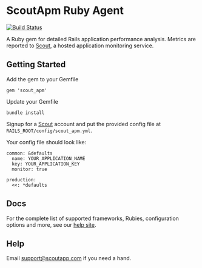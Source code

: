 # ScoutApm Ruby Agent

[![Build Status](https://travis-ci.org/scoutapp/scout_apm_ruby.svg?branch=master)](https://travis-ci.org/scoutapp/scout_apm_ruby)

A Ruby gem for detailed Rails application performance analysis. Metrics are
reported to [Scout](https://scoutapp.com), a hosted application monitoring
service.

## Getting Started

Add the gem to your Gemfile

    gem 'scout_apm'

Update your Gemfile

    bundle install

Signup for a [Scout](https://apm.scoutapp.com) account and put the provided
config file at `RAILS_ROOT/config/scout_apm.yml`.

Your config file should look like:

    common: &defaults
      name: YOUR_APPLICATION_NAME
      key: YOUR_APPLICATION_KEY
      monitor: true

    production:
      <<: *defaults

## Docs

For the complete list of supported frameworks, Rubies, configuration options
and more, see our [help site](http://help.apm.scoutapp.com/).

## Help

Email support@scoutapp.com if you need a hand.
